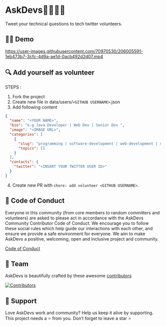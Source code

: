 # AskDevs👩‍💻👨‍💻

Tweet your technical questions to tech twitter volunteers.

## 👨‍💻 Demo


https://user-images.githubusercontent.com/70970530/206005591-1eb473b7-3cfc-4d9a-ae1d-0acb492d2d07.mp4


## 🔍 Add yourself as volunteer

STEPS :

1. Fork the project
2. Create new file in data/users/`<GITHUB USERNAME>`.json
3. Add following content

```json
{
  "name": "<YOUR NAME>",
  "bio": "e.g Java Developer | Web Dev | Senior Dev ",
  "image": "<IMAGE URL>",
  "categories": [
    {
      "slug": "programming | software-development | web-development | mobile-development | data-science",
      "topics": []
    }
  ],
  "contacts": {
    "twitter": "<INSERT YOUR TWITTER USER ID>"
  }
}
```

4. Create new PR with `chore: add volunteer <GITHUB USERNAME>`.

## 📄 Code of Conduct

Everyone in this community (from core members to random committers and volunteers) are asked to please act in accordance with the AskDevs Community Contributor Code of Conduct. We encourage you to follow these social rules which help guide our interactions with each other, and ensure we provide a safe environment for everyone. We aim to make AskDevs a positive, welcoming, open and inclusive project and community.

[Code of Conduct](code-of-conduct.md)



<!--- ## 👨‍🍳 Contribute

See the [contributing docs](contributing.md) -->

## 🙌 Team


AskDevs is beautifully crafted by these awesome [contributors](https://github.com/codewithvoid/AskDevs/graphs/contributors)

[![Contributors](https://contrib.rocks/image?repo=codewithvoid/AskDevs)](https://github.com/codewithvoid/AskDevs/graphs/contributors)

## 🙏 Support

Love AskDevs work and community? Help us keep it alive by supporting.
This project needs a ⭐️ from you. Don’t forget to leave a star ⭐️
